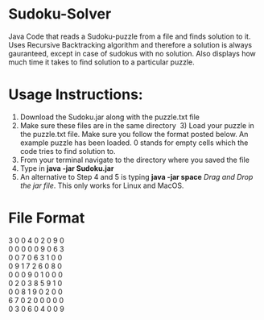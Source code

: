 # Sudoku-Solver
Java Code that reads a Sudoku-puzzle from a file and finds solution to it. Uses Recursive Backtracking algorithm and therefore a solution is always gauranteed, except in case of sudokus with no solution. Also displays how much time it takes to find solution to a particular puzzle. 

# Usage Instructions:

  1) Download the Sudoku.jar along with the puzzle.txt file
  2) Make sure these files are in the same directory
  3) Load your puzzle in the puzzle.txt file. Make sure you follow the format posted below. An example puzzle has been loaded. 0 stands for empty cells which the code tries to find solution to.
  4) From your terminal navigate to the directory where you saved the file
  5) Type in **java -jar Sudoku.jar**
  6) An alternative to Step 4 and 5 is typing **java -jar space** *Drag and Drop the jar file*. This only works for Linux and      MacOS.


# File Format
3 0 0 4 0 2 0 9 0</br>
0 0 0 0 0 9 0 6 3</br>
0 0 7 0 6 3 1 0 0</br>
0 9 1 7 2 6 0 8 0</br>
0 0 0 9 0 1 0 0 0</br>
0 2 0 3 8 5 9 1 0</br>
0 0 8 1 9 0 2 0 0</br>
6 7 0 2 0 0 0 0 0</br>
0 3 0 6 0 4 0 0 9</br>
